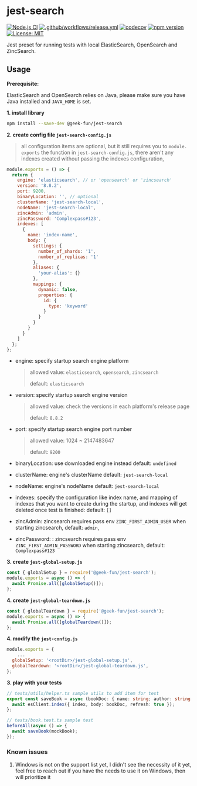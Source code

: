 # jest-search
[![Node.js CI](https://github.com/geek-fun/jest-search/actions/workflows/node.yml/badge.svg)](https://github.com/geek-fun/jest-search/actions/workflows/node.yml)
[![.github/workflows/release.yml](https://github.com/geek-fun/jest-search/actions/workflows/release.yml/badge.svg)](https://github.com/geek-fun/jest-search/actions/workflows/release.yml)
[![codecov](https://codecov.io/gh/geek-fun/jest-search/branch/master/graph/badge.svg?token=KYTVHHKCI5)](https://codecov.io/gh/geek-fun/jest-search)
[![npm version](https://badge.fury.io/js/@geek-fun%2Fjest-search.svg)](https://badge.fury.io/js/@geek-fun%2Fjest-search)
[![License: MIT](https://img.shields.io/badge/License-MIT-yellow.svg)](https://opensource.org/licenses/MIT)

Jest preset for running tests with local ElasticSearch, OpenSearch and ZincSearch.

## Usage
**Prerequisite:**

ElasticSearch and OpenSearch relies on Java, please make sure you have Java installed and `JAVA_HOME` is set.

**1. install library** 

```bash
npm install --save-dev @geek-fun/jest-search
```

**2. create config file `jest-search-config.js`** 

> all configuration items are optional, but it still requires you to `module. exports` the function in `jest-search-config.js`,  there aren't any indexes created without passing the indexes configuration,

```javascript
module.exports = () => {
  return {
    engine: 'elasticsearch', // or 'opensearch' or 'zincsearch'
    version: '8.8.2',
    port: 9200,
    binaryLocation: '', // optional
    clusterName: 'jest-search-local',
    nodeName: 'jest-search-local',
    zincAdmin: 'admin',
    zincPassword: 'Complexpass#123',
    indexes: [
      {
        name: 'index-name',
        body: {
          settings: {
            number_of_shards: '1',
            number_of_replicas: '1'
          },
          aliases: {
            'your-alias': {}
          },
          mappings: {
            dynamic: false,
            properties: {
              id: {
                type: 'keyword'
              }
            }
          }
        }
      }
    ]
  };
};
```

- engine: <string> specify startup search engine platform

  > allowed value: `elasticsearch`, `opensearch`, `zincsearch`
  >
  > default: `elasticsearch`

- version:  <string> specify startup search engine version

  > allowed value: check the versions in each platform's release page
  >
  > default: `8.8.2`

- port: <number> specify startup search engine port number

  > allowed value: 1024 ~ 2147483647
  >
  > default: `9200`

- binaryLocation:<string> use downloaded  engine instead default: `undefined`

- clusterName:<string> engine's clusterName default: `jest-search-local`

- nodeName: engine's nodeName default: `jest-search-local`

- indexes: specify the configuration like index name, and mapping of  indexes that you want to create during the startup, and indexes will get deleted once test is finished: default: `[]`

- zincAdmin:<string> zincsearch requires pass env `ZINC_FIRST_ADMIN_USER` when starting zincsearch, default:  `admin`,

- zincPassword: <string> :  zincsearch requires pass env `ZINC_FIRST_ADMIN_PASSWORD` when starting zincsearch, default:  `Complexpass#123`




**3. create  `jest-global-setup.js`**

```javascript
const { globalSetup } = require('@geek-fun/jest-search');
module.exports = async () => {
  await Promise.all([globalSetup()]);
};
```



**4. create  `jest-global-teardown.js`**

```javascript
const { globalTeardown } = require('@geek-fun/jest-search');
module.exports = async () => {
  await Promise.all([globalTeardown()]);
};
```



**4. modify the `jest-config.js`**

```javascript
module.exports = {
	...
  globalSetup: '<rootDir>/jest-global-setup.js',
  globalTeardown: '<rootDir>/jest-global-teardown.js',
};
```

**3. play with your tests**

```typescript
// tests/utils/helper.ts sample utils to add item for test
export const saveBook = async (bookDoc: { name: string; author: string }) => {
  await esClient.index({ index, body: bookDoc, refresh: true });
};

// tests/book.test.ts sample test
beforeAll(async () => {
  await saveBook(mockBook);
});
```



### Known issues

1. Windows is not on the support list yet, I didn't see the necessity of it yet, feel free to reach out if you have the needs to use it on Windows, then will prioritize it
